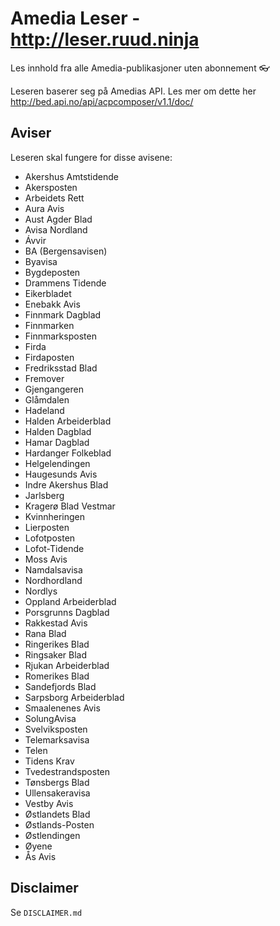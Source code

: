 # Amedia Leser - http://leser.ruud.ninja

Les innhold fra alle Amedia-publikasjoner uten abonnement :eyeglasses:

Leseren baserer seg på Amedias API. Les mer om dette her http://bed.api.no/api/acpcomposer/v1.1/doc/

## Aviser
Leseren skal fungere for disse avisene:
- Akershus Amtstidende
- Akersposten
- Arbeidets Rett
- Aura Avis
- Aust Agder Blad
- Avisa Nordland
- Ávvir
- BA (Bergensavisen)
- Byavisa
- Bygdeposten
- Drammens Tidende
- Eikerbladet
- Enebakk Avis
- Finnmark Dagblad
- Finnmarken
- Finnmarksposten
- Firda
- Firdaposten
- Fredriksstad Blad
- Fremover
- Gjengangeren
- Glåmdalen
- Hadeland
- Halden Arbeiderblad
- Halden Dagblad
- Hamar Dagblad
- Hardanger Folkeblad
- Helgelendingen
- Haugesunds Avis
- Indre Akershus Blad
- Jarlsberg
- Kragerø Blad Vestmar
- Kvinnheringen
- Lierposten
- Lofotposten
- Lofot-Tidende
- Moss Avis
- Namdalsavisa
- Nordhordland
- Nordlys
- Oppland Arbeiderblad
- Porsgrunns Dagblad
- Rakkestad Avis
- Rana Blad
- Ringerikes Blad
- Ringsaker Blad
- Rjukan Arbeiderblad
- Romerikes Blad
- Sandefjords Blad
- Sarpsborg Arbeiderblad
- Smaalenenes Avis
- SolungAvisa
- Svelviksposten
- Telemarksavisa
- Telen
- Tidens Krav
- Tvedestrandsposten
- Tønsbergs Blad
- Ullensakeravisa
- Vestby Avis
- Østlandets Blad
- Østlands-Posten
- Østlendingen
- Øyene
- Ås Avis

## Disclaimer
Se `DISCLAIMER.md`
